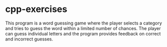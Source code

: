 # cpp-exercises
This program is a word guessing game where the player selects a category and tries to guess the word within a limited number of chances. The player can guess individual letters and the program provides feedback on correct and incorrect guesses.